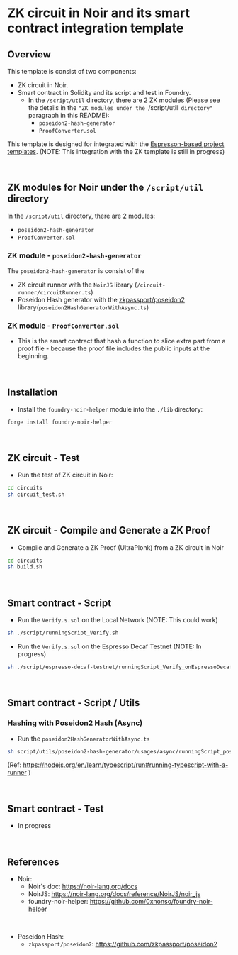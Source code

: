 # ZK circuit in Noir and its smart contract integration template

## Overview

This template is consist of two components:
- ZK circuit in Noir.
- Smart contract in Solidity and its script and test in Foundry.
  - In the `/script/util` directory, there are 2 ZK modules (Please see the details in the `"ZK modules under the `/script/util` directory"` paragraph in this README):
    - `poseidon2-hash-generator`
    - `ProofConverter.sol`

This template is designed for integrated with the [Espresson-based project templates](https://github.com/masaun/noir-zk-template-for-espresso/tree/main/espresso). (NOTE: This integration with the ZK template is still in progress)


<br>

## ZK modules for Noir under the `/script/util` directory

In the `/script/util` directory, there are 2 modules:
- `poseidon2-hash-generator`
- `ProofConverter.sol`
    
### ZK module - `poseidon2-hash-generator`
The `poseidon2-hash-generator` is consist of the 
- ZK circuit runner with the `NoirJS` library (`/circuit-runner/circuitRunner.ts`) 
- Poseidon Hash generator with the [zkpassport/poseidon2](https://github.com/zkpassport/poseidon2) library(`poseidon2HashGeneratorWithAsync.ts`)


### ZK module - `ProofConverter.sol`
- This is the smart contract that hash a function to slice extra part from a proof file - because the proof file includes the public inputs at the beginning.



<br>

## Installation
- Install the `foundry-noir-helper` module into the `./lib` directory:
```
forge install foundry-noir-helper
```

<br>

## ZK circuit - Test

- Run the test of ZK circuit in Noir:
```bash
cd circuits
sh circuit_test.sh
```

<br>

## ZK circuit - Compile and Generate a ZK Proof

- Compile and Generate a ZK Proof (UltraPlonk) from a ZK circuit in Noir
```bash
cd circuits
sh build.sh
```

<br>

## Smart contract - Script
- Run the `Verify.s.sol` on the Local Network (NOTE: This could work)
```bash
sh ./script/runningScript_Verify.sh
```

- Run the `Verify.s.sol` on the Espresso Decaf Testnet (NOTE: In progress)
```bash
sh ./script/espresso-decaf-testnet/runningScript_Verify_onEspressoDecafTestnet.sh
```

<br>

## Smart contract - Script / Utils

### Hashing with Poseidon2 Hash (Async)
- Run the `poseidon2HashGeneratorWithAsync.ts`
```bash
sh script/utils/poseidon2-hash-generator/usages/async/runningScript_poseidon2HashGeneratorWithAsync.sh
```
(Ref: https://nodejs.org/en/learn/typescript/run#running-typescript-with-a-runner )

<br>

## Smart contract - Test 
- In progress

<br>

## References

- Noir:
  - Noir's doc: https://noir-lang.org/docs
  - NoirJS: https://noir-lang.org/docs/reference/NoirJS/noir_js
  - foundry-noir-helper: https://github.com/0xnonso/foundry-noir-helper

<br>

- Poseidon Hash:
  - `zkpassport/poseidon2`: https://github.com/zkpassport/poseidon2
